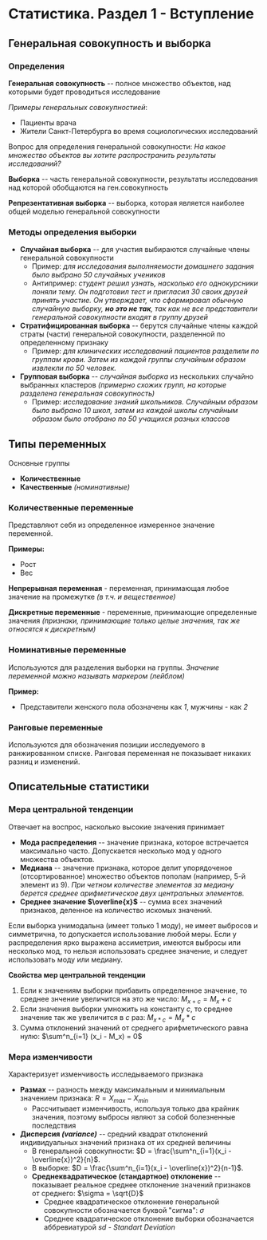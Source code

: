 # Статистика. Раздел 1 - Вступление
## Генеральная совокупность и выборка
### Определения
**Генеральная совокупность** -- полное множество объектов, над которыми будет проводиться исследование

*Примеры генеральных совокупностией*:
- Пациенты врача
- Жители Санкт-Петербурга во время социологических исследований

Вопрос для определения генеральной совокупности: *На какое множество объектов вы хотите распространить результаты исследований?*

**Выборка** -- часть генеральной совокупности, результаты исследования над которой обобщаются на ген.совокупность

**Репрезентативная выборка** -- выборка, которая является наиболее общей моделью генеральной совокупности

### Методы определения выборки
- **Случайная выборка** -- для участия выбираются случайные члены генеральной совокупности
    - Пример: *для исследования выполняемости домашнего задания было выбрано 50 случайных учеников*
    - Антипример: *студент решил узнать, насколько его однокурсники поняли тему. Он подготовил тест и пригласил 30 своих друзей принять участие. Он утверждает, что сформировал обычную случайную выборку, **но это не так**, так как не все представители генеральной совокупности входят в группу друзей*
- **Стратифицированная выборка** -- берутся случайные члены каждой страты (части) генеральной совокупности, разделенной по определенному признаку
    - Пример: *для клинических исследований пациентов разделили по группам крови. Затем из каждой группы случайным образом извлекли по 50 человек.*
- **Групповая выборка** -- *случайная выборка* из нескольких случайно выбранных кластеров *(примерно схожих групп, на которые разделена генеральная совокупность)*
    - Пример: *исследование знаний школьников. Случайным образом было выбрано 10 школ, затем из каждой школы случайным образом было отобрано по 50 учащихся разных классов*

## Типы переменных
Основные группы
- **Количественные**
- **Качественные** *(номинативные)*

### Количественные переменные
Представляют себя из определенное измеренное значение переменной.

**Примеры:**
- Рост
- Вес

**Непрерывная переменная** - переменная, принимающая любое значение на промежутке *(в т.ч. и вещественное)*

**Дискретные переменные** - переменные, принимающие определенные значения *(признаки, принимающие только целые значения, так же относятся к дискретным)*


### Номинативные переменные
Используются для разделения выборки на группы. *Значение переменной можно называть маркером (лейблом)*

**Пример:**
- Представители женского пола обозначены как *1*, мужчины - как *2*

### Ранговые переменные
Используются для обозначения позиции исследуемого в ранжированном списке. Ранговая переменная не показывает никаких разниц и изменений.

## Описательные статистики
### Мера центральной тенденции
Отвечает на воспрос, насколько высокие значения принимает 

- **Мода распределения** -- значение признака, которое встречается максимально часто. Допускается несколько мод у одного множества объектов. 
- **Медиана** -- значение признака, которое делит упорядоченое (отсортированное) множество объектов пополам (например, 5-й элемент из 9). *При четном количестве элементов за медиану берется среднее арифметическое двух центральных элементов.*
- **Среднее значение $\overline{x}$** -- сумма всех значений признаков, деленное на количество искомых значений.

Если выборка унимодальна (имеет только 1 моду), не имеет выбросов и симметрична, то допускается использование любой меры.
Если у распределения ярко выражена ассиметрия, имеются выбросы или несколько мод, то нельзя использовать среднее значение, и следует использовать моду или медиану.

**Свойства мер центральной тенденции**
1. Если к значениям выборки прибавить определенное значение, то среднее знчение увеличится на это же число: $M_{x+c} = M_x + c$
2. Если значения выборки умножить на константу $c$, то среднее значение так же увеличится в $c$ раз: $M_{x*c} = M_x * c$
3. Сумма отклонений значений от среднего арифметического равна нулю: $\sum^n_{i=1} (x_i - M_x) = 0$

### Мера изменчивости
Характеризует изменчивость исследываемого признака

- **Размах** -- разность между максимальным и минимальным значением признака: $R = X_{max} - X_{min}$
    - Рассчитывает изменчивость, используя только два крайник значения, поэтому выбросы являют за собой болезненные последствия
- **Дисперсия *(variance)*** -- средний квадрат отклонений индивидуальных значений признака от их средней величины
    - В генеральной совокупности: $D = \frac{\sum^n_{i=1}(x_i - \overline{x})^2}{n}$.
    - В выборке: $D = \frac{\sum^n_{i=1}(x_i - \overline{x})^2}{n-1}$.
    - **Среднеквадратическое (стандартное) отклонение** -- показывает реальное среднее отклонение значений признаков от среднего: $\sigma = \sqrt{D}$
        - Среднее квадратическое отклонение генеральной совокупности обозначается буквой "сигма": $\sigma$
        - Среднее квадратическое отклонение выборки обозначается аббревиатурой $sd$ - *Standart Deviation*